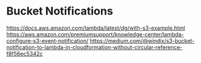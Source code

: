 # Bucket Notifications

<https://docs.aws.amazon.com/lambda/latest/dg/with-s3-example.html>
<https://aws.amazon.com/premiumsupport/knowledge-center/lambda-configure-s3-event-notification/>
<https://medium.com/@windix/s3-bucket-notification-to-lambda-in-cloudformation-without-circular-reference-f8f56ec5342c>